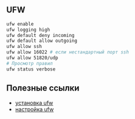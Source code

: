 ## UFW

```bash
ufw enable
ufw logging high
ufw default deny incoming
ufw default allow outgoing
ufw allow ssh
ufw allow 16022 # если нестандартный порт ssh
ufw allow 51820/udp
# Просмотр правил 
ufw status verbose
```

## Полезные ссылки
- [установка ufw](https://linuxconfig.org/how-to-install-and-use-ufw-firewall-on-linux)
- [настройка ufw](https://www.digitalocean.com/community/tutorials/how-to-set-up-a-firewall-with-ufw-on-ubuntu-22-04)
